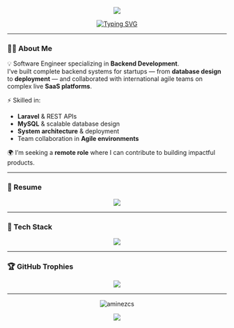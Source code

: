 <!-- Banner -->
<p align="center">
  <img src="https://capsule-render.vercel.app/api?type=waving&color=9b5de5&height=180&section=header&text=Hey,+I'm+Amine!&fontSize=40&fontColor=ffffff&animation=fadeIn&fontAlignY=35" />
</p>

<!-- Typing animation -->
<p align="center">
  <a href="https://git.io/typing-svg">
    <img src="https://readme-typing-svg.herokuapp.com?font=Fira+Code&size=22&pause=1000&color=9B5DE5&center=true&vCenter=true&width=500&lines=Software+Engineer;Backend+Developer;Linux+Explorer" alt="Typing SVG" />
  </a>
</p>

---

### 👨‍💻 About Me  
💡 Software Engineer specializing in **Backend Development**.  
I’ve built complete backend systems for startups — from **database design** to **deployment** — and collaborated with international agile teams on complex live **SaaS platforms**.  

⚡ Skilled in:  
- **Laravel** & REST APIs  
- **MySQL** & scalable database design  
- **System architecture** & deployment  
- Team collaboration in **Agile environments**  

🌍 I’m seeking a **remote role** where I can contribute to building impactful products.

---

### 📄 Resume  
<p align="center">
  <a href="https://raw.githubusercontent.com/AmineZCS/AmineZCS/refs/heads/main/Amine_Resume.pdf" target="_blank">
    <img src="https://img.shields.io/badge/Download%20Resume-9b5de5?style=for-the-badge&logo=adobeacrobatreader&logoColor=white" />
  </a>
</p>

---

### 🚀 Tech Stack  
<p align="center">
  <img src="https://skillicons.dev/icons?i=laravel,vue,php,mysql,git,github,linux,docker,html,css,js" />
</p>

---

### 🏆 GitHub Trophies  
<p align="center">
  <img src="https://github-profile-trophy.vercel.app/?username=AmineZCS&theme=radical&no-frame=true&no-bg=true&margin-w=15" />
</p>

---

<p align="center"> <img src="https://komarev.com/ghpvc/?username=aminezcs&label=Profile%20views&color=blueviolet&style=flat-square" alt="aminezcs" /> </p>


<p align="center">
  <img src="https://capsule-render.vercel.app/api?type=waving&color=9b5de5&height=120&section=footer" />
</p>
